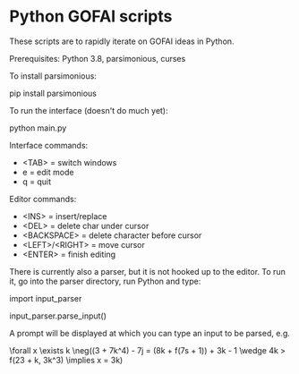 # Python GOFAI scripts

These scripts are to rapidly iterate on GOFAI ideas in Python.

Prerequisites: Python 3.8, parsimonious, curses

To install parsimonious:

pip install parsimonious

To run the interface (doesn't do much yet):

python main.py

Interface commands:

* &lt;TAB&gt; = switch windows
* e = edit mode
* q = quit

Editor commands:

* &lt;INS&gt; = insert/replace
* &lt;DEL&gt; = delete char under cursor
* &lt;BACKSPACE&gt; = delete character before cursor
* &lt;LEFT&gt;/&lt;RIGHT&gt; = move cursor
* &lt;ENTER&gt; = finish editing

There is currently also a parser, but it is not hooked up to the editor. To run it, go into
the parser directory, run Python and type:

import input_parser

input_parser.parse_input()

A prompt will be displayed at which you can type an input to be parsed, e.g.

\forall x \exists k \neg((3 + 7k^4) - 7j = (8k + f(7s + 1)) + 3k - 1 \wedge 4k > f(23 + k, 3k^3) \implies x = 3k)


